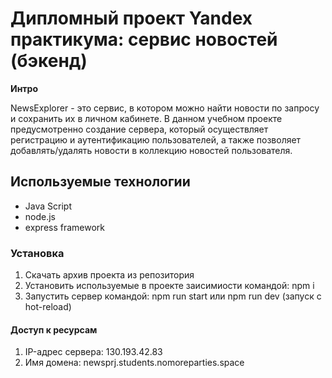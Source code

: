 # Дипломный проект Yandex практикума: сервис новостей (бэкенд)

**Интро**

NewsExplorer - это сервис, в котором можно найти новости по запросу и сохранить их в личном кабинете. В данном учебном проекте предусмотренно создание сервера, который осуществляет регистрацию и аутентификацию пользователей, а также позволяет добавлять/удалять новости в коллекцию новостей пользователя. 

## Используемые технологии
* Java Script
* node.js
* express framework

### Установка

1. Скачать архив проекта из репозитория
2. Установить используемые в проекте заисимиости командой: npm i
3. Запустить сервер командой: npm run start или npm run dev (запуск с hot-reload)

#### Доступ к ресурсам

1. IP-адрес сервера: 130.193.42.83
2. Имя домена: newsprj.students.nomoreparties.space


